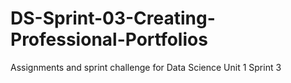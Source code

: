 # DS-Sprint-03-Creating-Professional-Portfolios
Assignments and sprint challenge for Data Science Unit 1 Sprint 3